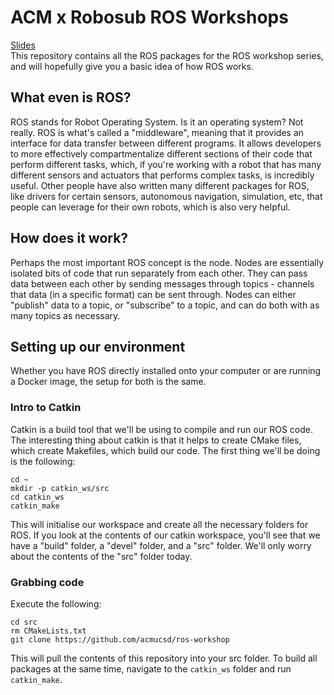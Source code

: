 # ACM x Robosub ROS Workshops
[Slides](acmurl.com/rosslides) \
This repository contains all the ROS packages for the ROS workshop series, and will hopefully give you a basic idea of how ROS works. 

## What even is ROS? 
ROS stands for Robot Operating System. Is it an operating system? Not really. ROS is what's called a "middleware", meaning that it provides an interface for data transfer between different programs. It allows developers to more effectively compartmentalize different sections of their code that perform different tasks, which, if you're working with a robot that has many different sensors and actuators that performs complex tasks, is incredibly useful. Other people have also written many different packages for ROS, like drivers for certain sensors, autonomous navigation, simulation, etc, that people can leverage for their own robots, which is also very helpful.  

## How does it work? 
Perhaps the most important ROS concept is the node. Nodes are essentially isolated bits of code that run separately from each other. They can pass data between each other by sending messages through topics - channels that data (in a specific format) can be sent through. Nodes can either "publish" data to a topic, or "subscribe" to a topic, and can do both with as many topics as necessary. 

## Setting up our environment
Whether you have ROS directly installed onto your computer or are running a Docker image, the setup for both is the same.

### Intro to Catkin
Catkin is a build tool that we'll be using to compile and run our ROS code. The interesting thing about catkin is that it helps to create CMake files, which create Makefiles, which build our code. The first thing we'll be doing is the following: 

```
cd ~
mkdir -p catkin_ws/src
cd catkin_ws
catkin_make
```

This will initialise our workspace and create all the necessary folders for ROS. If you look at the contents of our catkin workspace, you'll see that we have a "build" folder, a "devel" folder, and a "src" folder. We'll only worry about the contents of the "src" folder today. 

### Grabbing code
Execute the following: 
```
cd src
rm CMakeLists.txt
git clone https://github.com/acmucsd/ros-workshop
```
This will pull the contents of this repository into your src folder. To build all packages at the same time, navigate to the `catkin_ws` folder and run `catkin_make`.

